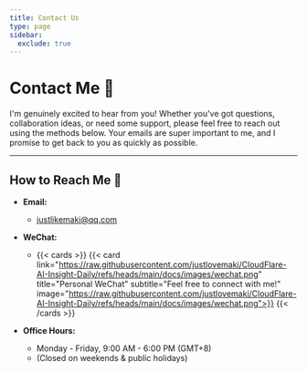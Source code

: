 ```yaml
---
title: Contact Us
type: page
sidebar:
  exclude: true
---
```

# Contact Me 👋

I'm genuinely excited to hear from you! Whether you've got questions, collaboration ideas, or need some support, please feel free to reach out using the methods below. Your emails are super important to me, and I promise to get back to you as quickly as possible.

---

## **How to Reach Me 🚀**

*   **Email:**
    *   [justlikemaki@qq.com](mailto:justlikemaki@qq.com)

*   **WeChat:**
    *   {{< cards >}}
        {{< card link="https://raw.githubusercontent.com/justlovemaki/CloudFlare-AI-Insight-Daily/refs/heads/main/docs/images/wechat.png" title="Personal WeChat" subtitle="Feel free to connect with me!" image="https://raw.githubusercontent.com/justlovemaki/CloudFlare-AI-Insight-Daily/refs/heads/main/docs/images/wechat.png">}}
        {{< /cards >}}

*   **Office Hours:**
    *   Monday - Friday, 9:00 AM - 6:00 PM (GMT+8)
    *   (Closed on weekends & public holidays)